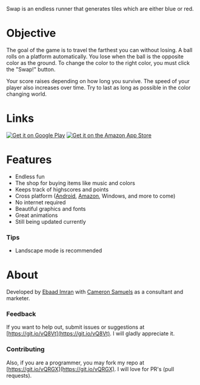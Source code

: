 Swap is an endless runner that generates tiles which are either blue or red.

# Objective
The goal of the game is to travel the farthest you can without losing. A ball rolls on a platform automatically. You lose when the ball is the opposite color as the ground. To change the color to the right color, you must click the "Swap!" button.

Your score raises depending on how long you survive. The speed of your player also increases over time. Try to last as long as possible in the color changing world.

# Links
<a href="https://goo.gl/uCTdch" target="_blank">![Get it on Google Play](http://www.ebaad.ml/swap/img/android.svg)</a>
<a href="https://goo.gl/oBAWGV" target="_blank">![Get it on the Amazon App Store](http://www.ebaad.ml/swap/img/amazon.svg)</a>

# Features
- Endless fun
- The shop for buying items like music and colors
- Keeps track of highscores and points
- Cross platform ([Android](https://goo.gl/uCTdch), [Amazon](https://goo.gl/oBAWGV), Windows, and more to come)
- No internet required
- Beautiful graphics and fonts
- Great animations
- Still being updated currently

### Tips
- Landscape mode is recommended

# About
Developed by [Ebaad Imran](http://ebaad.ml) with [Cameron Samuels](http://cameronsamuels.com) as a consultant and marketer.

### Feedback
If you want to help out, submit issues or suggestions at [https://git.io/vQ8Vt](https://git.io/vQ8Vt). I will gladly appreciate it.

### Contributing
Also, if you are a programmer, you may fork my repo at [https://git.io/vQRGX](https://git.io/vQRGX). I will love for PR's (pull requests).

